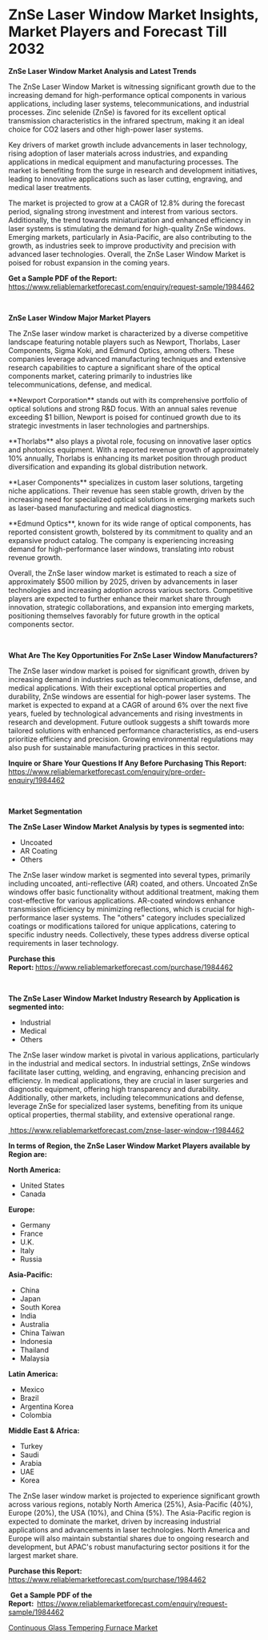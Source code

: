 <p><h1>ZnSe Laser Window Market Insights, Market Players and Forecast Till 2032</h1></p><p><strong>ZnSe Laser Window Market Analysis and Latest Trends</strong></p>
<p><p>The ZnSe Laser Window Market is witnessing significant growth due to the increasing demand for high-performance optical components in various applications, including laser systems, telecommunications, and industrial processes. Zinc selenide (ZnSe) is favored for its excellent optical transmission characteristics in the infrared spectrum, making it an ideal choice for CO2 lasers and other high-power laser systems. </p><p>Key drivers of market growth include advancements in laser technology, rising adoption of laser materials across industries, and expanding applications in medical equipment and manufacturing processes. The market is benefiting from the surge in research and development initiatives, leading to innovative applications such as laser cutting, engraving, and medical laser treatments.</p><p>The market is projected to grow at a CAGR of 12.8% during the forecast period, signaling strong investment and interest from various sectors. Additionally, the trend towards miniaturization and enhanced efficiency in laser systems is stimulating the demand for high-quality ZnSe windows. Emerging markets, particularly in Asia-Pacific, are also contributing to the growth, as industries seek to improve productivity and precision with advanced laser technologies. Overall, the ZnSe Laser Window Market is poised for robust expansion in the coming years.</p></p>
<p><strong>Get a Sample PDF of the Report:&nbsp;</strong> <a href="https://www.reliablemarketforecast.com/enquiry/request-sample/1984462?utm_campaign=1875&utm_medium=2&utm_source=Github&utm_content=ia&utm_term=02032025&utm_id=znse-laser-window">https://www.reliablemarketforecast.com/enquiry/request-sample/1984462</a></p>
<p>&nbsp;</p>
<p><strong>ZnSe Laser Window Major Market Players</strong></p>
<p><p>The ZnSe laser window market is characterized by a diverse competitive landscape featuring notable players such as Newport, Thorlabs, Laser Components, Sigma Koki, and Edmund Optics, among others. These companies leverage advanced manufacturing techniques and extensive research capabilities to capture a significant share of the optical components market, catering primarily to industries like telecommunications, defense, and medical.</p><p>**Newport Corporation** stands out with its comprehensive portfolio of optical solutions and strong R&D focus. With an annual sales revenue exceeding $1 billion, Newport is poised for continued growth due to its strategic investments in laser technologies and partnerships.</p><p>**Thorlabs** also plays a pivotal role, focusing on innovative laser optics and photonics equipment. With a reported revenue growth of approximately 10% annually, Thorlabs is enhancing its market position through product diversification and expanding its global distribution network.</p><p>**Laser Components** specializes in custom laser solutions, targeting niche applications. Their revenue has seen stable growth, driven by the increasing need for specialized optical solutions in emerging markets such as laser-based manufacturing and medical diagnostics.</p><p>**Edmund Optics**, known for its wide range of optical components, has reported consistent growth, bolstered by its commitment to quality and an expansive product catalog. The company is experiencing increasing demand for high-performance laser windows, translating into robust revenue growth.</p><p>Overall, the ZnSe laser window market is estimated to reach a size of approximately $500 million by 2025, driven by advancements in laser technologies and increasing adoption across various sectors. Competitive players are expected to further enhance their market share through innovation, strategic collaborations, and expansion into emerging markets, positioning themselves favorably for future growth in the optical components sector.</p></p>
<p>&nbsp;</p>
<p><strong>What Are The Key Opportunities For ZnSe Laser Window Manufacturers?</strong></p>
<p><p>The ZnSe laser window market is poised for significant growth, driven by increasing demand in industries such as telecommunications, defense, and medical applications. With their exceptional optical properties and durability, ZnSe windows are essential for high-power laser systems. The market is expected to expand at a CAGR of around 6% over the next five years, fueled by technological advancements and rising investments in research and development. Future outlook suggests a shift towards more tailored solutions with enhanced performance characteristics, as end-users prioritize efficiency and precision. Growing environmental regulations may also push for sustainable manufacturing practices in this sector.</p></p>
<p><strong>Inquire or Share Your Questions If Any Before Purchasing This Report:</strong> <a href="https://www.reliablemarketforecast.com/enquiry/pre-order-enquiry/1984462?utm_campaign=1875&utm_medium=2&utm_source=Github&utm_content=ia&utm_term=02032025&utm_id=znse-laser-window">https://www.reliablemarketforecast.com/enquiry/pre-order-enquiry/1984462</a></p>
<p>&nbsp;</p>
<p><strong>Market Segmentation</strong></p>
<p><strong>The ZnSe Laser Window Market Analysis by types is segmented into:</strong></p>
<p><ul><li>Uncoated</li><li>AR Coating</li><li>Others</li></ul></p>
<p><p>The ZnSe laser window market is segmented into several types, primarily including uncoated, anti-reflective (AR) coated, and others. Uncoated ZnSe windows offer basic functionality without additional treatment, making them cost-effective for various applications. AR-coated windows enhance transmission efficiency by minimizing reflections, which is crucial for high-performance laser systems. The "others" category includes specialized coatings or modifications tailored for unique applications, catering to specific industry needs. Collectively, these types address diverse optical requirements in laser technology.</p></p>
<p><strong>Purchase this Report:&nbsp;</strong><a href="https://www.reliablemarketforecast.com/purchase/1984462?utm_campaign=1875&utm_medium=2&utm_source=Github&utm_content=ia&utm_term=02032025&utm_id=znse-laser-window">https://www.reliablemarketforecast.com/purchase/1984462</a></p>
<p>&nbsp;</p>
<p><strong>The ZnSe Laser Window Market Industry Research by Application is segmented into:</strong></p>
<p><ul><li>Industrial</li><li>Medical</li><li>Others</li></ul></p>
<p><p>The ZnSe laser window market is pivotal in various applications, particularly in the industrial and medical sectors. In industrial settings, ZnSe windows facilitate laser cutting, welding, and engraving, enhancing precision and efficiency. In medical applications, they are crucial in laser surgeries and diagnostic equipment, offering high transparency and durability. Additionally, other markets, including telecommunications and defense, leverage ZnSe for specialized laser systems, benefiting from its unique optical properties, thermal stability, and extensive operational range.</p></p>
<p><a href="https://www.reliablemarketforecast.com/znse-laser-window-r1984462?utm_campaign=1875&utm_medium=2&utm_source=Github&utm_content=ia&utm_term=02032025&utm_id=znse-laser-window">&nbsp;https://www.reliablemarketforecast.com/znse-laser-window-r1984462</a></p>
<p><strong>In terms of Region, the ZnSe Laser Window Market Players available by Region are:</strong></p>
<p>
    <p> <strong> North America: </strong>
        <ul>
            <li>United States</li>
            <li>Canada</li>
        </ul>
        </p> 
    <p> <strong> Europe: </strong>
        <ul>
            <li>Germany</li>
            <li>France</li>
            <li>U.K.</li>
            <li>Italy</li>
            <li>Russia</li>
        </ul>
        </p> 
    <p> <strong> Asia-Pacific: </strong>
        <ul>
            <li>China</li>
            <li>Japan</li>
            <li>South Korea</li>
            <li>India</li>
            <li>Australia</li>
            <li>China Taiwan</li>
            <li>Indonesia</li>
            <li>Thailand</li>
            <li>Malaysia</li>
        </ul>
        </p> 
    <p> <strong> Latin America: </strong>
        <ul>
            <li>Mexico</li>
            <li>Brazil</li>
            <li>Argentina Korea</li>
            <li>Colombia</li>
        </ul>
        </p> 
    <p> <strong> Middle East & Africa: </strong>
        <ul>
            <li>Turkey</li>
            <li>Saudi</li>
            <li>Arabia</li>
            <li>UAE</li>
            <li>Korea</li>
        </ul>
    </p>
    </p>
<p><p>The ZnSe laser window market is projected to experience significant growth across various regions, notably North America (25%), Asia-Pacific (40%), Europe (20%), the USA (10%), and China (5%). The Asia-Pacific region is expected to dominate the market, driven by increasing industrial applications and advancements in laser technologies. North America and Europe will also maintain substantial shares due to ongoing research and development, but APAC's robust manufacturing sector positions it for the largest market share.</p></p>
<p><strong>Purchase this Report: </strong><a href="https://www.reliablemarketforecast.com/purchase/1984462?utm_campaign=1875&utm_medium=2&utm_source=Github&utm_content=ia&utm_term=02032025&utm_id=znse-laser-window">https://www.reliablemarketforecast.com/purchase/1984462</a></p>
<p>&nbsp;<strong>Get a Sample PDF of the Report:&nbsp;&nbsp;</strong><a href="https://www.reliablemarketforecast.com/enquiry/request-sample/1984462?utm_campaign=1875&utm_medium=2&utm_source=Github&utm_content=ia&utm_term=02032025&utm_id=znse-laser-window">https://www.reliablemarketforecast.com/enquiry/request-sample/1984462</a></p>
<p><strong></strong></p>
<p><p><a href="https://github.com/Chiragrp22/Market-Research-Report-List-7/blob/main/continuous-glass-tempering-furnace-market.md?utm_campaign=1875&utm_medium=2&utm_source=Github&utm_content=ia&utm_term=02032025&utm_id=znse-laser-window">Continuous Glass Tempering Furnace Market</a></p></p>